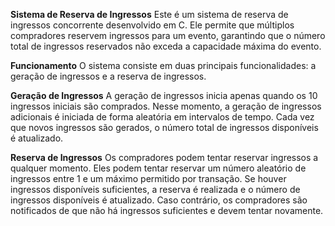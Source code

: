 **Sistema de Reserva de Ingressos**
Este é um sistema de reserva de ingressos concorrente desenvolvido em C. Ele permite que múltiplos compradores reservem ingressos para um evento,
garantindo que o número total de ingressos reservados não exceda a capacidade máxima do evento.

**Funcionamento**
O sistema consiste em duas principais funcionalidades: a geração de ingressos e a reserva de ingressos.

**Geração de Ingressos**
A geração de ingressos inicia apenas quando os 10 ingressos iniciais são comprados. Nesse momento, a geração de ingressos
adicionais é iniciada de forma aleatória em intervalos de tempo.
Cada vez que novos ingressos são gerados, o número total de ingressos disponíveis é atualizado.

**Reserva de Ingressos**
Os compradores podem tentar reservar ingressos a qualquer momento. Eles podem tentar reservar um número aleatório de ingressos 
entre 1 e um máximo permitido por transação.
Se houver ingressos disponíveis suficientes, a reserva é realizada e o número de ingressos disponíveis é atualizado. Caso contrário, os compradores
são notificados de que não há ingressos suficientes e devem tentar novamente.
